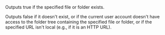 Outputs true if the specified file or folder exists.

Outputs false if it doesn't exist, or if the current user account doesn't have access to the folder tree containing the specified file or folder, or if the specified URL isn't local (e.g., if it is an HTTP URL).
